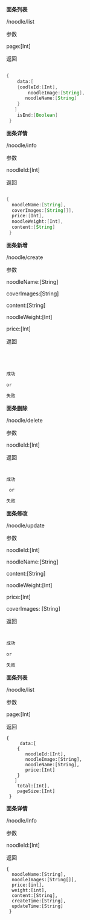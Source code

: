 **面条列表**

/noodle/list

参数

page:[Int]

返回



```java
  
{
    data:[
    {oodleId:[Int],
        noodleImage:[String],
       noodleName:[String]
    }
   ]
    isEnd:[Boolean]
 }

```







**面条详情**

/noodle/info

参数

noodleId:[Int]

返回

```java

{
  noodleName:[String],
  coverImages:[String[]],
  price:[Int],
  noodleWeight:[Int],
  content:[String]
 }

```



 



**面条新增**

/noodle/create

 参数

noodleName:[String] 

coverImages:[String]

content:[String]

noodleWeight:[Int]

price:[Int]


返回

```java




成功

or

失败

```







**面条删除**

/noodle/delete

参数

noodleId:[Int]

返回

```java


成功

 or 

失败

```







**面条修改**

/noodle/update

参数

noodleId:[Int]

noodleName:[String]

content:[String]

noodleWeight:[Int]

price:[Int]

coverImages: [String]



返回

```java


成功

or

失败

```

**面条列表**

/noodle/list

参数

page:[Int]

返回

```
{
     data:[
    {
       noodleId:[Int],
       noodleImage:[String],
       noodleName:[String],
       price:[Int]
    }
   ]
    total:[Int],
    pageSize:[Int]
 }
```

**面条详情**

/noodle/Info

参数

noodleId:[Int]

返回

```
{
  noodleName:[String],
  noodleImages:[String[]],
  price:[int],
  weight:[int],
  content:[String],
  createTime:[String],
  updateTime:[String]
 }
```

